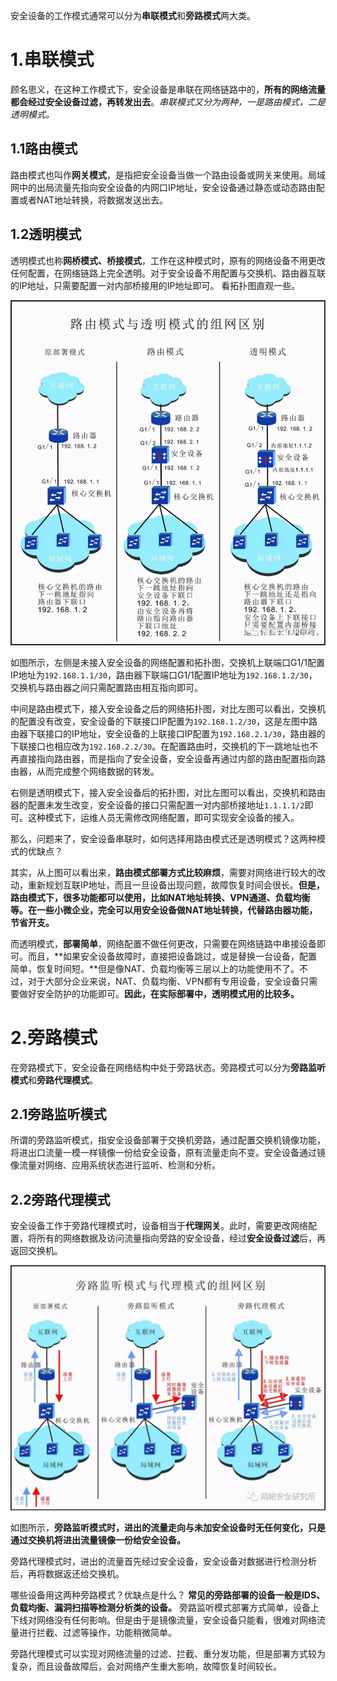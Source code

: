 安全设备的工作模式通常可以分为**串联模式**和**旁路模式**两大类。

# 1.串联模式

顾名思义，在这种工作模式下，安全设备是串联在网络链路中的，**所有的网络流量都会经过安全设备过滤，再转发出去**。*串联模式又分为两种，一是路由模式，二是透明模式。*

## 1.1路由模式

路由模式也叫作**网关模式**，是指把安全设备当做一个路由设备或网关来使用。局域网中的出局流量先指向安全设备的内网口IP地址，安全设备通过静态或动态路由配置或者NAT地址转换，将数据发送出去。

## 1.2透明模式

透明模式也称**网桥模式、桥接模式**，工作在这种模式时，原有的网络设备不用更改任何配置，在网络链路上完全透明。对于安全设备不用配置与交换机、路由器互联的IP地址，只需要配置一对内部桥接用的IP地址即可。
    看拓扑图直观一些。

![截图](53c4d17b1c82cd60bb5cc1b41a9ef6a4.png)

如图所示，左侧是未接入安全设备的网络配置和拓扑图，交换机上联端口G1/1配置IP地址为`192.168.1.1/30`，路由器下联端口G1/1配置IP地址为`192.168.1.2/30`，交换机与路由器之间只需配置路由相互指向即可。

中间是路由模式下，接入安全设备之后的网络拓扑图，对比左图可以看出，交换机的配置没有改变，安全设备的下联接口IP配置为`192.168.1.2/30`，这是左图中路由器下联接口的IP地址，安全设备的上联接口IP配置为`192.168.2.1/30`，路由器的下联接口也相应改为`192.168.2.2/30`。在配置路由时，交换机的下一跳地址也不再直接指向路由器，而是指向了安全设备，安全设备再通过内部的路由配置指向路由器，从而完成整个网络数据的转发。

右侧是透明模式下，接入安全设备后的拓扑图，对比左图可以看出，交换机和路由器的配置未发生改变，安全设备的接口只需配置一对内部桥接地址`1.1.1.1/2`即可。这种模式下，运维人员无需修改网络配置，即可实现安全设备的接入。

那么，问题来了，安全设备串联时，如何选择用路由模式还是透明模式？这两种模式的优缺点？

其实，从上图可以看出来，**路由模式部署方式比较麻烦**，需要对网络进行较大的改动，重新规划互联IP地址，而且一旦设备出现问题，故障恢复时间会很长。**但是，路由模式下，很多功能都可以使用，比如NAT地址转换、VPN通道、负载均衡等。在一些小微企业，完全可以用安全设备做NAT地址转换，代替路由器功能，节省开支。**

而透明模式，**部署简单**，网络配置不做任何更改，只需要在网络链路中串接设备即可。而且，**如果安全设备故障时，直接把设备跳过，或是替换一台设备，配置简单，恢复时间短。**但是像NAT、负载均衡等三层以上的功能使用不了。不过，对于大部分企业来说，NAT、负载均衡、VPN都有专用设备，安全设备只需要做好安全防护的功能即可。**因此，在实际部署中，透明模式用的比较多。**

# 2.旁路模式

在旁路模式下，安全设备在网络结构中处于旁路状态。旁路模式可以分为**旁路监听模式**和**旁路代理模式**。

## 2.1旁路监听模式

所谓的旁路监听模式，指安全设备部署于交换机旁路，通过配置交换机镜像功能，将进出口流量一模一样镜像一份给安全设备，原有流量走向不变。安全设备通过镜像流量对网络、应用系统状态进行监听、检测和分析。

## 2.2旁路代理模式

安全设备工作于旁路代理模式时，设备相当于**代理网关**。此时，需要更改网络配置，将所有的网络数据及访问流量指向旁路的安全设备，经过**安全设备过滤**后，再返回交换机。

![截图](48931c0f692921938d9cf4a660369c45.png)

如图所示，**旁路监听模式时，进出的流量走向与未加安全设备时无任何变化，只是通过交换机将进出流量镜像一份给安全设备。**

旁路代理模式时，进出的流量首先经过安全设备，安全设备对数据进行检测分析后，再将数据返还给交换机。

哪些设备用这两种旁路模式？优缺点是什么？
**常见的旁路部署的设备一般是IDS、负载均衡、漏洞扫描等检测分析类的设备。**
旁路监听模式部署方式简单，设备上下线对网络没有任何影响。但是由于是镜像流量，安全设备只能看，很难对网络流量进行拦截、过滤等操作，功能稍微简单。

旁路代理模式可以实现对网络流量的过滤、拦截、重分发功能，但是部署方式较为复杂，而且设备故障后，会对网络产生重大影响，故障恢复时间较长。